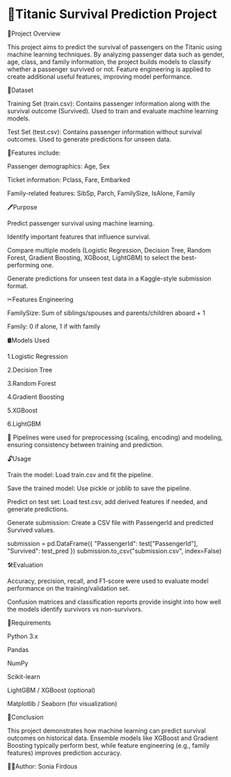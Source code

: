 # 🚢Titanic Survival Prediction Project

🔎Project Overview

This project aims to predict the survival of passengers on the Titanic using machine learning techniques. By analyzing passenger data such as gender, age, class, and family information, the project builds models to classify whether a passenger survived or not. Feature engineering is applied to create additional useful features, improving model performance.

📌Dataset

Training Set (train.csv): Contains passenger information along with the survival outcome (Survived). Used to train and evaluate machine learning models.

Test Set (test.csv): Contains passenger information without survival outcomes. Used to generate predictions for unseen data.

🔷Features include:

Passenger demographics: Age, Sex

Ticket information: Pclass, Fare, Embarked

Family-related features: SibSp, Parch, FamilySize, IsAlone, Family

🖊Purpose

Predict passenger survival using machine learning.

Identify important features that influence survival.

Compare multiple models (Logistic Regression, Decision Tree, Random Forest, Gradient Boosting, XGBoost, LightGBM) to select the best-performing one.

Generate predictions for unseen test data in a Kaggle-style submission format.

✂Features Engineering

FamilySize: Sum of siblings/spouses and parents/children aboard + 1

Family: 0 if alone, 1 if with family

🛢Models Used

1.Logistic Regression

2.Decision Tree

3.Random Forest

4.Gradient Boosting

5.XGBoost

6.LightGBM

🧵 Pipelines were used for preprocessing (scaling, encoding) and modeling, ensuring consistency between training and prediction.

🔓Usage

Train the model: Load train.csv and fit the pipeline.

Save the trained model: Use pickle or joblib to save the pipeline.

Predict on test set: Load test.csv, add derived features if needed, and generate predictions.

Generate submission: Create a CSV file with PassengerId and predicted Survived values.

submission = pd.DataFrame({
    "PassengerId": test["PassengerId"],
    "Survived": test_pred
})
submission.to_csv("submission.csv", index=False)


🛠Evaluation

Accuracy, precision, recall, and F1-score were used to evaluate model performance on the training/validation set.

Confusion matrices and classification reports provide insight into how well the models identify survivors vs non-survivors.

📌Requirements

Python 3.x

Pandas

NumPy

Scikit-learn

LightGBM / XGBoost (optional)

Matplotlib / Seaborn (for visualization)

📍Conclusion

This project demonstrates how machine learning can predict survival outcomes on historical data.
Ensemble models like XGBoost and Gradient Boosting typically perform best, while feature engineering (e.g., family features) improves prediction accuracy.

🙋‍♀️Author: Sonia Firdous
